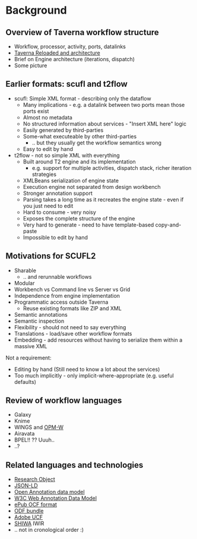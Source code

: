 # Background

## Overview of Taverna workflow structure

* Workflow, processor, activity, ports, datalinks
* [Taverna Reloaded and architecture](http://www.taverna.org.uk/pages/wp-content/uploads/2010/04/T2Architecture.pdf)
* Brief on Engine architecture (iterations,  dispatch)
* Some picture

## Earlier formats: scufl and t2flow

* scufl: Simple XML format - describing only the dataflow
  * Many implications - e.g. a datalink between two ports mean those ports exist
  * Almost no metadata
  * No structured information about services - "Insert XML here" logic
  * Easily generated by third-parties
  * Some-what executeable by other third-parties
    * .. but they usually get the workflow semantics wrong 
  * Easy to edit by hand
* t2flow - not so simple XML with everything
  * Built around T2 engine and its implementation
    * e.g. support for multiple activities, dispatch stack, richer iteration strategies
  * XMLBeans serialization of engine state
  * Execution engine not separated from design workbench
  * Stronger annotation support
  * Parsing takes a long time as it recreates the engine state - even if you just need to edit
  * Hard to consume - very noisy
  * Exposes the complete structure of the engine
  * Very hard to generate - need to have template-based copy-and-paste
  * Impossible to edit by hand
  
## Motivations for SCUFL2
* Sharable
  * .. and rerunnable workflows
* Modular
 * Workbench vs Command line vs Server vs Grid
* Independence from engine implementation
* Programmatic access outside Taverna
  * Reuse existing formats like ZIP and XML
* Semantic annotations
* Semantic inspection
* Flexibility - should not need to say everything
* Translations - load/save other workflow formats
* Embedding - add resources without having to serialize them within a massive XML

Not a requirement:

 * Editing by hand (Still need to know a lot about the services)
 * Too much implicitly - only implicit-where-appropriate (e.g. useful defaults)

## Review of workflow languages

* Galaxy
* Knime
* WINGS and [OPM-W](http://www.opmw.org/)
* Airavata
* BPEL!! ?? Uuuh..
* ..?


## Related languages and technologies

* [Research Object](http://www.researchobject.org/)
* [JSON-LD](http://json-ld.org/)
* [Open Annotation data model](http://openannotation.org/spec/core/)
* [W3C Web Annotation Data Model](http://www.w3.org/TR/annotation-model/)
* [ePub OCF format](http://idpf.org/epub/30/spec/epub30-ocf-20111011.html)
* [ODF bundle](https://researchobject.github.io/specifications/bundle/)
* [Adobe UCF](https://wikidocs.adobe.com/wiki/display/PDFNAV/Universal+Container+Format)
* [SHIWA](http://www.shiwa-workflow.eu/) IWIR
* .. not in cronological order :)
